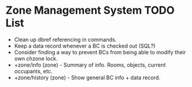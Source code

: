 # Zone Management System TODO List
* Clean up dbref referencing in commands.
* Keep a data record whenever a BC is checked out (SQL?)
* Consider finding a way to prevent BCs from being able to modify their own chzone lock.
* +zone/info (zone) - Summary of info.  Rooms, objects, current occupants, etc.
* +zone/history (zone) - Show general BC info + data record.
